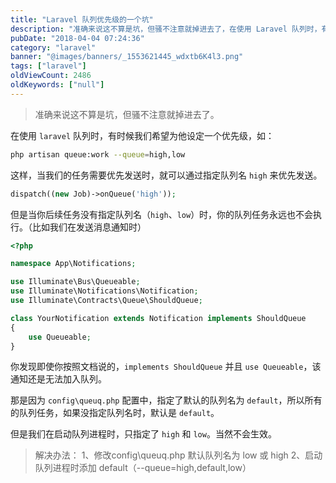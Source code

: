 ```yaml
---
title: "Laravel 队列优先级的一个坑"
description: "准确来说这不算是坑，但骚不注意就掉进去了，在使用 Laravel 队列时，有时候我们希望为他设定一个优先级，如 bash php artisan queue:work --queue=high,low 这样，当我们的任务需要优先发送时"
pubDate: "2018-04-04 07:24:36"
category: "laravel"
banner: "@images/banners/_1553621445_wdxtb6K4l3.png"
tags: ["laravel"]
oldViewCount: 2486
oldKeywords: ["null"]
---
```


> 准确来说这不算是坑，但骚不注意就掉进去了。

在使用 `laravel` 队列时，有时候我们希望为他设定一个优先级，如：

```bash
php artisan queue:work --queue=high,low
```
这样，当我们的任务需要优先发送时，就可以通过指定队列名 `high` 来优先发送。

```php
dispatch((new Job)->onQueue('high'));
```

但是当你后续任务没有指定队列名（`high`、`low`）时，你的队列任务永远也不会执行。（比如我们在发送消息通知时）

```php
<?php

namespace App\Notifications;

use Illuminate\Bus\Queueable;
use Illuminate\Notifications\Notification;
use Illuminate\Contracts\Queue\ShouldQueue;

class YourNotification extends Notification implements ShouldQueue
{
    use Queueable;
}
```
你发现即使你按照文档说的，`implements ShouldQueue` 并且 `use Queueable`，该通知还是无法加入队列。

那是因为 `config\queuq.php` 配置中，指定了默认的队列名为 `default`，所以所有的队列任务，如果没指定队列名时，默认是 `default`。

但是我们在启动队列进程时，只指定了 `high` 和 `low`。当然不会生效。

> 解决办法：
>  1、修改config\queuq.php 默认队列名为 low 或 high
>  2、启动队列进程时添加 default（--queue=high,default,low）
